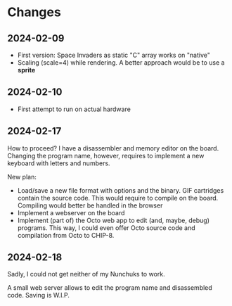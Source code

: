 # Changes

## 2024-02-09

* First version: Space Invaders as static "C" array works on "native"
* Scaling (scale=4) while rendering. A better approach would be to use a **sprite**

## 2024-02-10

* First attempt to run on actual hardware

## 2024-02-17

How to proceed? I have a disassembler and memory editor on the board. Changing the program name, however, requires to implement a new keyboard with letters and numbers. 

New plan: 

* Load/save a new file format with options and the binary. GIF cartridges contain the source code. This would require to compile on the board. Compiling would better be handled in the browser
* Implement a webserver on the board
* Implement (part of) the Octo web app to edit (and, maybe, debug) programs. This way, I could even offer Octo source code and compilation from Octo to CHIP-8.

## 2024-02-18

Sadly, I could not get neither of my Nunchuks to work.

A small web server allows to edit the program name and disassembled code. Saving is W.I.P.